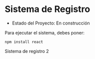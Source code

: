 <h1>Sistema de Registro</h1>

- Estado del Proyecto: En construcción

Para ejecutar el sistema, debes poner:

```npm install react```

Sistema de registro 2
